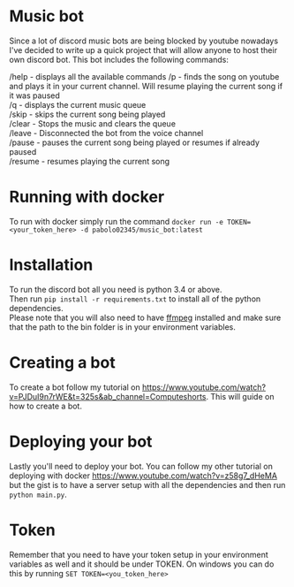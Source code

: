 # Music bot
Since a lot of discord music bots are being blocked by youtube nowadays I've decided to write up a quick project that will allow anyone to host their own discord bot. This bot includes the following commands:

/help - displays all the available commands
/p <keywords> - finds the song on youtube and plays it in your current channel. Will resume playing the current song if it was paused\
/q - displays the current music queue\
/skip - skips the current song being played\
/clear - Stops the music and clears the queue\
/leave - Disconnected the bot from the voice channel\
/pause - pauses the current song being played or resumes if already paused\
/resume - resumes playing the current song

# Running with docker
To run with docker simply run the command `docker run -e TOKEN=<your_token_here> -d pabolo02345/music_bot:latest`


# Installation
To run the discord bot all you need is python 3.4 or above.\
Then run `pip install -r requirements.txt` to install all of the python dependencies.\
Please note that you will also need to have [ffmpeg](https://ffmpeg.org/download.html) installed and make sure that the path to the bin folder is in your environment variables. 

# Creating a bot
To create a bot follow my tutorial on https://www.youtube.com/watch?v=PJDuI9n7rWE&t=325s&ab_channel=Computeshorts. This will guide on how to create a bot.

# Deploying your bot
Lastly you'll need to deploy your bot. You can follow my other tutorial on deploying with docker https://www.youtube.com/watch?v=z58g7_dHeMA but the gist is to have a server setup with all the dependencies and then run `python main.py`.

# Token
Remember that you need to have your token setup in your environment variables as well and it should be under TOKEN. On windows you can do this by running 
`SET TOKEN=<you_token_here>`
